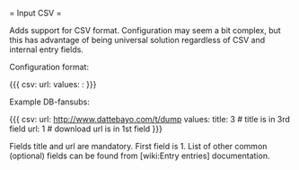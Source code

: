 = Input CSV =

Adds support for CSV format. Configuration may seem a bit complex,
but this has advantage of being universal solution regardless of CSV
and internal entry fields.

Configuration format:

{{{
csv:
  url: <url>
  values:
    <field>: <number>
}}}

Example DB-fansubs:

{{{
csv:
  url: http://www.dattebayo.com/t/dump
  values:
    title: 3  # title is in 3rd field
    url: 1    # download url is in 1st field
}}}

Fields title and url are mandatory. First field is 1.
List of other common (optional) fields can be found from [wiki:Entry entries] documentation.